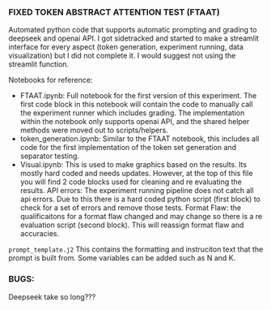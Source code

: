 ### FIXED TOKEN ABSTRACT ATTENTION TEST (FTAAT)
Automated python code that supports automatic prompting and grading to deepseek and openai API. 
I got sidetracked and started to make a streamlit interface for every aspect (token generation, experiment running, data visualization) but I did not complete it. I would suggest not using the streamlit function. 


Notebooks for reference:
- FTAAT.ipynb: Full notebook for the first version of this experiment. The first code block in this notebook will contain the code to manually call the experiment runner which includes grading. The implementation within the notebook only supports openai API, and the shared helper methods were moved out to scripts/helpers.
 - token_generation.ipynb: Similar to the FTAAT notebook, this includes all code for the first implementation of the token set generation and separator testing.
 - Visual.ipynb: This is used to make graphics based on the results. Its mostly hard coded and needs updates. However, at the top of this file you will find 2 code blocks used for cleaning and re evaluating the results. API errors: The experiment running pipeline does not catch all api errors. Due to this there is a hard coded python script (first block) to check for a set of errors and remove those tests. Format Flaw: the qualificaitons for a format flaw changed and may change so there is a re evaluation script (second block). This will reassign format flaw and accuracies. 



`prompt_template.j2`
This contains the formatting and instruciton text that the prompt is built from. Some variables can be added such as N and K.


### BUGS:
Deepseek take so long???

